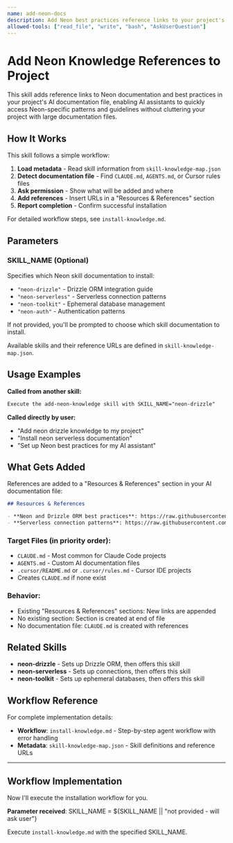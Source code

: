 ```yaml
---
name: add-neon-docs
description: Add Neon best practices reference links to your project's AI documentation. Use when users asks for best practices for Neon. This skill does NOT install packages or modify code.
allowed-tools: ["read_file", "write", "bash", "AskUserQuestion"]
---
```


# Add Neon Knowledge References to Project

This skill adds reference links to Neon documentation and best practices in your project's AI documentation file, enabling AI assistants to quickly access Neon-specific patterns and guidelines without cluttering your project with large documentation files.

## How It Works

This skill follows a simple workflow:

1. **Load metadata** - Read skill information from `skill-knowledge-map.json`
2. **Detect documentation file** - Find `CLAUDE.md`, `AGENTS.md`, or Cursor rules files
3. **Ask permission** - Show what will be added and where
4. **Add references** - Insert URLs in a "Resources & References" section
5. **Report completion** - Confirm successful installation

For detailed workflow steps, see `install-knowledge.md`.

## Parameters

### SKILL_NAME (Optional)

Specifies which Neon skill documentation to install:
- `"neon-drizzle"` - Drizzle ORM integration guide
- `"neon-serverless"` - Serverless connection patterns
- `"neon-toolkit"` - Ephemeral database management
- `"neon-auth"` - Authentication patterns

If not provided, you'll be prompted to choose which skill documentation to install.

Available skills and their reference URLs are defined in `skill-knowledge-map.json`.

## Usage Examples

**Called from another skill:**
```markdown
Execute the add-neon-knowledge skill with SKILL_NAME="neon-drizzle"
```

**Called directly by user:**
- "Add neon drizzle knowledge to my project"
- "Install neon serverless documentation"
- "Set up Neon best practices for my AI assistant"

## What Gets Added

References are added to a "Resources & References" section in your AI documentation file:

```markdown
## Resources & References

- **Neon and Drizzle ORM best practices**: https://raw.githubusercontent.com/neondatabase-labs/ai-rules/main/neon-drizzle.mdc
- **Serverless connection patterns**: https://raw.githubusercontent.com/neondatabase-labs/ai-rules/main/neon-serverless.mdc
```

### Target Files (in priority order):
- `CLAUDE.md` - Most common for Claude Code projects
- `AGENTS.md` - Custom AI documentation files
- `.cursor/README.md` or `.cursor/rules.md` - Cursor IDE projects
- Creates `CLAUDE.md` if none exist

### Behavior:
- Existing "Resources & References" sections: New links are appended
- No existing section: Section is created at end of file
- No documentation file: `CLAUDE.md` is created with references

## Related Skills

- **neon-drizzle** - Sets up Drizzle ORM, then offers this skill
- **neon-serverless** - Sets up connections, then offers this skill
- **neon-toolkit** - Sets up ephemeral databases, then offers this skill

## Workflow Reference

For complete implementation details:
- **Workflow**: `install-knowledge.md` - Step-by-step agent workflow with error handling
- **Metadata**: `skill-knowledge-map.json` - Skill definitions and reference URLs

---

## Workflow Implementation

Now I'll execute the installation workflow for you.

**Parameter received**: SKILL_NAME = ${SKILL_NAME || "not provided - will ask user"}

Execute `install-knowledge.md` with the specified SKILL_NAME.
